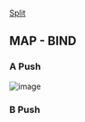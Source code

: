 [Split](https://mdidehvar.github.io/VALMaster/split.md)

## MAP - BIND
### A Push
![image](https://user-images.githubusercontent.com/7889154/84332429-d3764e00-ab84-11ea-8c63-f245596ecd9c.png)

### B Push

### 
